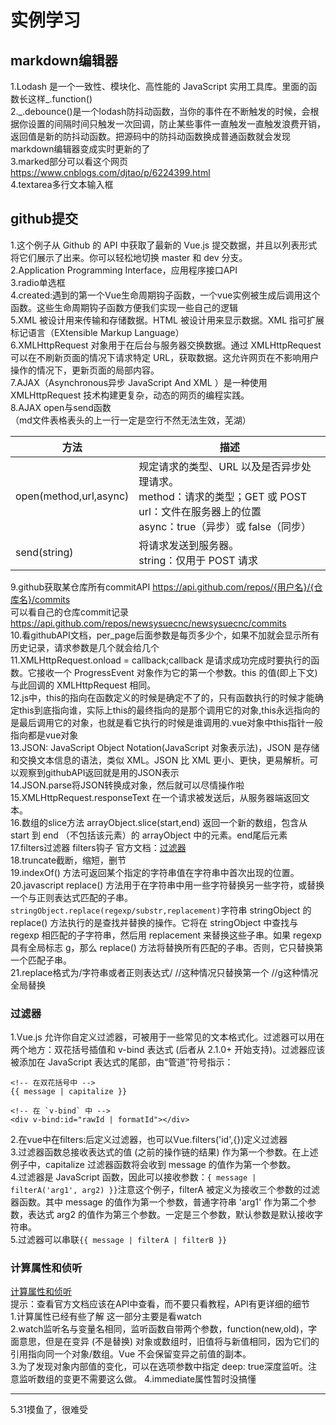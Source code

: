# 实例学习
## markdown编辑器
1.Lodash 是一个一致性、模块化、高性能的 JavaScript 实用工具库。里面的函数长这样_.function()  
2._.debounce()是一个lodash防抖动函数，当你的事件在不断触发的时候，会根据你设置的间隔时间只触发一次回调，防止某些事件一直触发一直触发浪费开销，返回值是新的防抖动函数。把源码中的防抖动函数换成普通函数就会发现markdown编辑器变成实时更新的了  
3.marked部分可以看这个网页 https://www.cnblogs.com/djtao/p/6224399.html  
4.textarea多行文本输入框  


## github提交
1.这个例子从 Github 的 API 中获取了最新的 Vue.js 提交数据，并且以列表形式将它们展示了出来。你可以轻松地切换 master 和 dev 分支。  
2.Application Programming Interface，应用程序接口API   
3.radio单选框    
4.created:遇到的第一个Vue生命周期钩子函数，一个vue实例被生成后调用这个函数。这些生命周期钩子函数方便我们实现一些自己的逻辑    
5.XML 被设计用来传输和存储数据。HTML 被设计用来显示数据。XML 指可扩展标记语言（EXtensible Markup Language）   
6.XMLHttpRequest 对象用于在后台与服务器交换数据。通过 XMLHttpRequest 可以在不刷新页面的情况下请求特定 URL，获取数据。这允许网页在不影响用户操作的情况下，更新页面的局部内容。   
7.AJAX（Asynchronous异步 JavaScript And XML ）是一种使用 XMLHttpRequest 技术构建更复杂，动态的网页的编程实践。   
8.AJAX open与send函数     
（md文件表格表头的上一行一定是空行不然无法生效，芜湖）  

|方法|描述|    
|---|-----|    
|open(method,url,async)	|规定请求的类型、URL 以及是否异步处理请求。 <br/>method：请求的类型；GET 或 POST  <br/>url：文件在服务器上的位置  <br/>async：true（异步）或 false（同步）|  
|send(string)|将请求发送到服务器。 <br/>string：仅用于 POST 请求|    
  
9.github获取某仓库所有commitAPI  https://api.github.com/repos/{用户名}/{仓库名}/commits  
可以看自己的仓库commit记录 https://api.github.com/repos/newsysuecnc/newsysuecnc/commits      
10.看githubAPI文档，per_page后面参数是每页多少个，如果不加就会显示所有历史记录，请求参数是几个就会给几个   
11.XMLHttpRequest.onload = callback;callback 是请求成功完成时要执行的函数。它接收一个 ProgressEvent 对象作为它的第一个参数。this 的值(即上下文)与此回调的 XMLHttpRequest 相同。    
12.js中，this的指向在函数定义的时候是确定不了的，只有函数执行的时候才能确定this到底指向谁，实际上this的最终指向的是那个调用它的对象,this永远指向的是最后调用它的对象，也就是看它执行的时候是谁调用的.vue对象中this指针一般指向都是vue对象   
13.JSON: JavaScript Object Notation(JavaScript 对象表示法)，JSON 是存储和交换文本信息的语法，类似 XML。JSON 比 XML 更小、更快，更易解析。可以观察到githubAPI返回就是用的JSON表示   
14.JSON.parse将JSON转换成对象，然后就可以尽情操作啦   
15.XMLHttpRequest.responseText 在一个请求被发送后，从服务器端返回文本。  
16.数组的slice方法 arrayObject.slice(start,end) 返回一个新的数组，包含从 start 到 end （不包括该元素）的 arrayObject 中的元素。end尾后元素   
17.filters过滤器 filters钩子 官方文档：[过滤器](https://cn.vuejs.org/v2/guide/filters.html)  
18.truncate截断，缩短，删节  
19.indexOf() 方法可返回某个指定的字符串值在字符串中首次出现的位置。  
20.javascript replace() 方法用于在字符串中用一些字符替换另一些字符，或替换一个与正则表达式匹配的子串。`stringObject.replace(regexp/substr,replacement)`字符串 stringObject 的 replace() 方法执行的是查找并替换的操作。它将在 stringObject 中查找与 regexp 相匹配的子字符串，然后用 replacement 来替换这些子串。如果 regexp 具有全局标志 g，那么 replace() 方法将替换所有匹配的子串。否则，它只替换第一个匹配子串。   
21.replace格式为/字符串或者正则表达式/ //这种情况只替换第一个 //g这种情况全局替换     

### 过滤器

1.Vue.js 允许你自定义过滤器，可被用于一些常见的文本格式化。过滤器可以用在两个地方：双花括号插值和 v-bind 表达式 (后者从 2.1.0+ 开始支持)。过滤器应该被添加在 JavaScript 表达式的尾部，由“管道”符号指示：  

```
<!-- 在双花括号中 -->
{{ message | capitalize }}

<!-- 在 `v-bind` 中 -->
<div v-bind:id="rawId | formatId"></div>
```

2.在vue中在filters:后定义过滤器，也可以Vue.filters('id',{})定义过滤器     
3.过滤器函数总接收表达式的值 (之前的操作链的结果) 作为第一个参数。在上述例子中，capitalize 过滤器函数将会收到 message 的值作为第一个参数。  
4.过滤器是 JavaScript 函数，因此可以接收参数：`{ message | filterA('arg1', arg2) }}`注意这个例子，filterA 被定义为接收三个参数的过滤器函数。其中 message 的值作为第一个参数，普通字符串 'arg1' 作为第二个参数，表达式 arg2 的值作为第三个参数。一定是三个参数，默认参数是默认接收字符串。  
5.过滤器可以串联`{{ message | filterA | filterB }}`  

### 计算属性和侦听

[计算属性和侦听](https://cn.vuejs.org/v2/guide/computed.html)  
提示：查看官方文档应该在API中查看，而不要只看教程，API有更详细的细节  
1.计算属性已经有些了解 这一部分主要是看watch  
2.watch监听名与变量名相同，监听函数自带两个参数，function(new,old)，字面意思，但是在变异 (不是替换) 对象或数组时，旧值将与新值相同，因为它们的引用指向同一个对象/数组。Vue 不会保留变异之前值的副本。  
3.为了发现对象内部值的变化，可以在选项参数中指定 deep: true深度监听。注意监听数组的变更不需要这么做。
4.immediate属性暂时没搞懂

---
5.31摸鱼了，很难受
